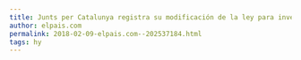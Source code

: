 ```yaml
---
title: Junts per Catalunya registra su modificación de la ley para investir a Puigdemont a distancia
author: elpais.com
permalink: 2018-02-09-elpais.com--202537184.html
tags: hy
---
```


